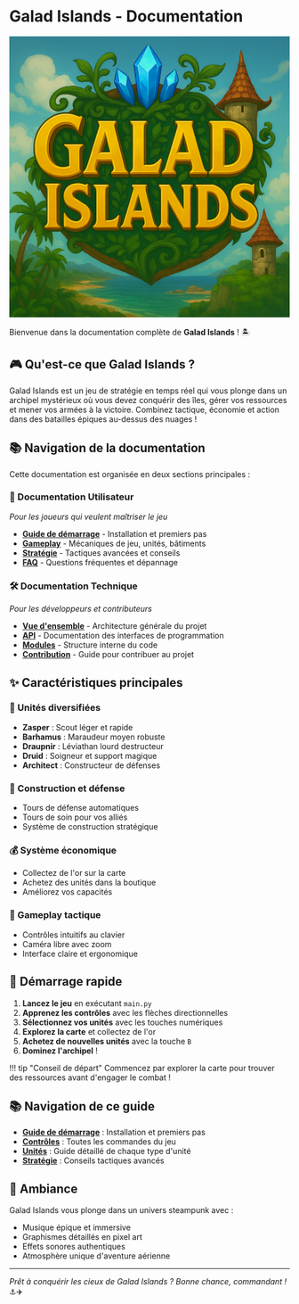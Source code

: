 # Galad Islands - Documentation

![Logo Galad Islands](assets/logo.png)

Bienvenue dans la documentation complète de **Galad Islands** ! 🏝️

## 🎮 Qu'est-ce que Galad Islands ?

Galad Islands est un jeu de stratégie en temps réel qui vous plonge dans un archipel mystérieux où vous devez conquérir des îles, gérer vos ressources et mener vos armées à la victoire. Combinez tactique, économie et action dans des batailles épiques au-dessus des nuages !

## 📚 Navigation de la documentation

Cette documentation est organisée en deux sections principales :

### 📖 Documentation Utilisateur
*Pour les joueurs qui veulent maîtriser le jeu*

- **[Guide de démarrage](user/getting-started.md)** - Installation et premiers pas
- **[Gameplay](user/controls.md)** - Mécaniques de jeu, unités, bâtiments
- **[Stratégie](user/strategy.md)** - Tactiques avancées et conseils
- **[FAQ](user/faq.md)** - Questions fréquentes et dépannage

### 🛠️ Documentation Technique  
*Pour les développeurs et contributeurs*

- **[Vue d'ensemble](dev/overview.md)** - Architecture générale du projet
- **[API](dev/api/game-engine.md)** - Documentation des interfaces de programmation
- **[Modules](dev/modules/processors.md)** - Structure interne du code
- **[Contribution](dev/contributing.md)** - Guide pour contribuer au projet

## ✨ Caractéristiques principales

### 🚁 Unités diversifiées
- **Zasper** : Scout léger et rapide
- **Barhamus** : Maraudeur moyen robuste  
- **Draupnir** : Léviathan lourd destructeur
- **Druid** : Soigneur et support magique
- **Architect** : Constructeur de défenses

### 🏰 Construction et défense
- Tours de défense automatiques
- Tours de soin pour vos alliés
- Système de construction stratégique

### 💰 Système économique
- Collectez de l'or sur la carte
- Achetez des unités dans la boutique
- Améliorez vos capacités

### 🎯 Gameplay tactique
- Contrôles intuitifs au clavier
- Caméra libre avec zoom
- Interface claire et ergonomique

## 🚀 Démarrage rapide

1. **Lancez le jeu** en exécutant `main.py`
2. **Apprenez les contrôles** avec les flèches directionnelles
3. **Sélectionnez vos unités** avec les touches numériques
4. **Explorez la carte** et collectez de l'or
5. **Achetez de nouvelles unités** avec la touche `B`
6. **Dominez l'archipel** !

!!! tip "Conseil de départ"
    Commencez par explorer la carte pour trouver des ressources avant d'engager le combat !

## 📚 Navigation de ce guide

- **[Guide de démarrage](getting-started.md)** : Installation et premiers pas
- **[Contrôles](controls.md)** : Toutes les commandes du jeu
- **[Unités](units.md)** : Guide détaillé de chaque type d'unité
- **[Stratégie](strategy.md)** : Conseils tactiques avancés

## 🎵 Ambiance

Galad Islands vous plonge dans un univers steampunk avec :
- Musique épique et immersive
- Graphismes détaillés en pixel art
- Effets sonores authentiques
- Atmosphère unique d'aventure aérienne

---

*Prêt à conquérir les cieux de Galad Islands ? Bonne chance, commandant !* ⚓️✈️
